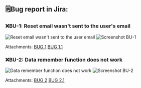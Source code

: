 ## 🗒️Bug report in Jira:
### ❌**BU-1: Reset email wasn't sent to the user's email**

![Reset email wasn't sent to the user email](https://github.com/JoannaKraciuk/Photo/blob/2f705f4936e25551eb235621025170de33c2fa6e/Screen%20BU-1.png)
![Screenshot BU-1](https://github.com/JoannaKraciuk/Photo/blob/2f705f4936e25551eb235621025170de33c2fa6e/Screen%20BU-1.1.png)

Attachments:
[BUG 1](https://drive.google.com/file/d/1-sKfjmW0CCjCORcfoY5jGFy0xEmVWh9o/view?usp=sharing)
[BUG 1.1](https://drive.google.com/file/d/1qzBrZ-dbv6zXAxYik_wmpGvPFrvqIMBD/view?usp=sharing)

### ❌**BU-2: Data remember function does not work**

![Data remember function does not work](https://github.com/JoannaKraciuk/Photo/blob/066bc112dce1f9e4a2c30540f596f98e6207f039/Screen%20BU-2.png)
![Screenshot BU-2](https://github.com/JoannaKraciuk/Photo/blob/066bc112dce1f9e4a2c30540f596f98e6207f039/Screen%20BU-2.2.png)

Attachments:
[BUG 2](https://drive.google.com/file/d/1-sKfjmW0CCjCORcfoY5jGFy0xEmVWh9o/view?usp=sharing)
[BUG 2.1](https://drive.google.com/file/d/12tQos2Nl0dYT-BA422M3Vk6z9-wAEEIE/view?usp=sharing)

